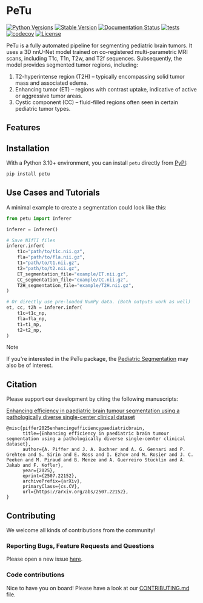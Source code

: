 # PeTu

[![Python Versions](https://img.shields.io/pypi/pyversions/petu)](https://pypi.org/project/petu/)
[![Stable Version](https://img.shields.io/pypi/v/petu?label=stable)](https://pypi.python.org/pypi/petu/)
[![Documentation Status](https://readthedocs.org/projects/petu/badge/?version=latest)](http://petu.readthedocs.io/?badge=latest)
[![tests](https://github.com/BrainLesion/petu/actions/workflows/tests.yml/badge.svg)](https://github.com/BrainLesion/petu/actions/workflows/tests.yml)
[![codecov](https://codecov.io/gh/BrainLesion/petu/graph/badge.svg?token=A7FWUKO9Y4)](https://codecov.io/gh/BrainLesion/petu)
[![License](https://img.shields.io/badge/License-Apache%202.0-blue.svg)](https://opensource.org/licenses/Apache-2.0)

PeTu is a fully automated pipeline for segmenting pediatric brain tumors. It uses a 3D nnU-Net model trained on co-registered multi-parametric MRI scans, including T1c, T1n, T2w, and T2f sequences. Subsequently, the model provides segmented tumor regions, including:

1. T2-hyperintense region (T2H) – typically encompassing solid tumor mass and associated edema.
2. Enhancing tumor (ET) – regions with contrast uptake, indicative of active or aggressive tumor areas.
3. Cystic component (CC) – fluid-filled regions often seen in certain pediatric tumor types.

## Features


## Installation

With a Python 3.10+ environment, you can install `petu` directly from [PyPI](https://pypi.org/project/petu/):

```bash
pip install petu
```


## Use Cases and Tutorials

A minimal example to create a segmentation could look like this:

```python
from petu import Inferer

inferer = Inferer()

# Save NIfTI files
inferer.infer(
    t1c="path/to/t1c.nii.gz",
    fla="path/to/fla.nii.gz",
    t1="path/to/t1.nii.gz",
    t2="path/to/t2.nii.gz",
    ET_segmentation_file="example/ET.nii.gz",
    CC_segmentation_file="example/CC.nii.gz",
    T2H_segmentation_file="example/T2H.nii.gz",
)

# Or directly use pre-loaded NumPy data. (Both outputs work as well)
et, cc, t2h = inferer.infer(
    t1c=t1c_np,
    fla=fla_np,
    t1=t1_np,
    t2=t2_np,
)
```
> [!NOTE]  
>If you're interested in the PeTu package, the [Pediatric Segmentation](https://github.com/BrainLesion/BraTS?tab=readme-ov-file#pediatric-segmentation) may also be of interest.
<!-- For more examples and details please refer to our extensive Notebook tutorials here [NBViewer](https://nbviewer.org/github/BrainLesion/tutorials/blob/main/petu/tutorial.ipynb) ([GitHub](https://github.com/BrainLesion/tutorials/blob/main/petu/tutorial.ipynb)). For the best experience open the notebook in Colab. -->


## Citation
Please support our development by citing the following manuscripts:

[Enhancing efficiency in paediatric brain tumour segmentation using a pathologically diverse single-center clinical dataset](https://doi.org/10.48550/arXiv.2507.22152)

```
@misc{piffer2025enhancingefficiencypaediatricbrain,
      title={Enhancing efficiency in paediatric brain tumour segmentation using a pathologically diverse single-center clinical dataset}, 
      author={A. Piffer and J. A. Buchner and A. G. Gennari and P. Grehten and S. Sirin and E. Ross and I. Ezhov and M. Rosier and J. C. Peeken and M. Piraud and B. Menze and A. Guerreiro Stücklin and A. Jakab and F. Kofler},
      year={2025},
      eprint={2507.22152},
      archivePrefix={arXiv},
      primaryClass={cs.CV},
      url={https://arxiv.org/abs/2507.22152}, 
}
```

## Contributing

We welcome all kinds of contributions from the community!

### Reporting Bugs, Feature Requests and Questions

Please open a new issue [here](https://github.com/BrainLesion/petu/issues).

### Code contributions

Nice to have you on board! Please have a look at our [CONTRIBUTING.md](CONTRIBUTING.md) file.
